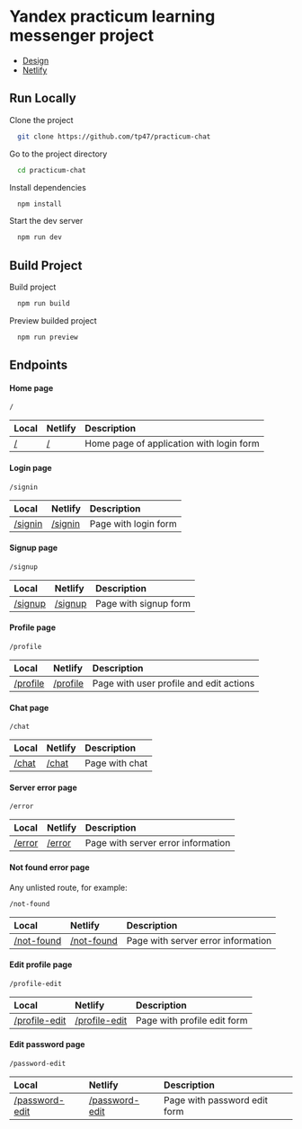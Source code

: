 # Yandex practicum learning messenger project

- [Design](https://www.figma.com/file/jF5fFFzgGOxQeB4CmKWTiE)
- [Netlify](https://ubiquitous-klepon-b5b9ad.netlify.app)

## Run Locally

Clone the project

```bash
  git clone https://github.com/tp47/practicum-chat
```

Go to the project directory

```bash
  cd practicum-chat
```

Install dependencies

```bash
  npm install
```

Start the dev server

```bash
  npm run dev
```

## Build Project

Build project

```bash
  npm run build
```

Preview builded project

```bash
  npm run preview
```

## Endpoints

#### Home page

```http
/
```

| Local                       | Netlify                                            | Description                              |
| :-------------------------- | :------------------------------------------------- | :--------------------------------------- |
| [/](http://localhost:3000/) | [/](https://ubiquitous-klepon-b5b9ad.netlify.app/) | Home page of application with login form |

#### Login page

```http
/signin
```

| Local                                   | Netlify                                                        | Description          |
| :-------------------------------------- | :------------------------------------------------------------- | :------------------- |
| [/signin](http://localhost:3000/signin) | [/signin](https://ubiquitous-klepon-b5b9ad.netlify.app/signin) | Page with login form |

#### Signup page

```http
/signup
```

| Local                                   | Netlify                                                        | Description           |
| :-------------------------------------- | :------------------------------------------------------------- | :-------------------- |
| [/signup](http://localhost:3000/signup) | [/signup](https://ubiquitous-klepon-b5b9ad.netlify.app/signup) | Page with signup form |

#### Profile page

```http
/profile
```

| Local                                     | Netlify                                                          | Description                             |
| :---------------------------------------- | :--------------------------------------------------------------- | :-------------------------------------- |
| [/profile](http://localhost:3000/profile) | [/profile](https://ubiquitous-klepon-b5b9ad.netlify.app/profile) | Page with user profile and edit actions |

#### Chat page

```http
/chat
```

| Local                               | Netlify                                                    | Description    |
| :---------------------------------- | :--------------------------------------------------------- | :------------- |
| [/chat](http://localhost:3000/chat) | [/chat](https://ubiquitous-klepon-b5b9ad.netlify.app/chat) | Page with chat |

#### Server error page

```http
/error
```

| Local                                 | Netlify                                                      | Description                        |
| :------------------------------------ | :----------------------------------------------------------- | :--------------------------------- |
| [/error](http://localhost:3000/error) | [/error](https://ubiquitous-klepon-b5b9ad.netlify.app/error) | Page with server error information |

#### Not found error page

Any unlisted route, for example:

```http
/not-found
```

| Local                                         | Netlify                                                              | Description                        |
| :-------------------------------------------- | :------------------------------------------------------------------- | :--------------------------------- |
| [/not-found](http://localhost:3000/not-found) | [/not-found](https://ubiquitous-klepon-b5b9ad.netlify.app/not-found) | Page with server error information |

#### Edit profile page

```http
/profile-edit
```

| Local                                               | Netlify                                                                    | Description                 |
| :-------------------------------------------------- | :------------------------------------------------------------------------- | :-------------------------- |
| [/profile-edit](http://localhost:3000/profile-edit) | [/profile-edit](https://ubiquitous-klepon-b5b9ad.netlify.app/profile-edit) | Page with profile edit form |

#### Edit password page

```http
/password-edit
```

| Local                                                 | Netlify                                                                      | Description                  |
| :---------------------------------------------------- | :--------------------------------------------------------------------------- | :--------------------------- |
| [/password-edit](http://localhost:3000/password-edit) | [/password-edit](https://ubiquitous-klepon-b5b9ad.netlify.app/password-edit) | Page with password edit form |
